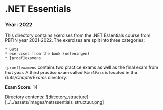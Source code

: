 # .NET Essentials 

### Year: 2022

This directory contains exercises from the .NET Essentials course from PBTIN year 2021-2022. The exercises are split into three categories: 

    * Guts
    * exercises from the book (oefeningen)
    * [proef]examens 

`[proef]examens` contains two practice exams as well as the final exam from that year. A third practice exam called `PixelPass` is located in the *Guts/ChapterExams* directory.

**Exam Score:** 14

Directory contents:
![directory_structure][../../assets/images/netessentials_structuur.png]


